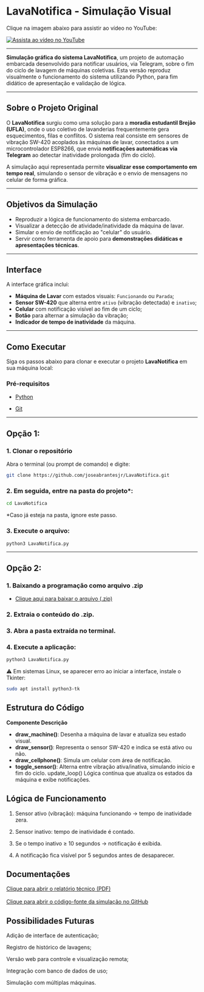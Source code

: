 # LavaNotifica - Simulação Visual 

Clique na imagem abaixo para assistir ao vídeo no YouTube:

<a href="https://youtu.be/95hWp7qxDCk" target="_blank">
  <img src="https://img.youtube.com/vi/95hWp7qxDCk/hqdefault.jpg" alt="Assista ao vídeo no YouTube" />
</a>

---

 **Simulação gráfica do sistema LavaNotifica**, um projeto de automação embarcada desenvolvido para notificar usuários, via Telegram, sobre o fim do ciclo de lavagem de máquinas coletivas. Esta versão reproduz visualmente o funcionamento do sistema utilizando Python, para fim didático de apresentação e validação de lógica.

---

## Sobre o Projeto Original

O **LavaNotifica** surgiu como uma solução para a **moradia estudantil Brejão (UFLA)**, onde o uso coletivo de lavanderias frequentemente gera esquecimentos, filas e conflitos. O sistema real consiste em sensores de vibração SW-420 acoplados às máquinas de lavar, conectados a um microcontrolador ESP8266, que envia **notificações automáticas via Telegram** ao detectar inatividade prolongada (fim do ciclo).

A simulação aqui representada permite **visualizar esse comportamento em tempo real**, simulando o sensor de vibração e o envio de mensagens no celular de forma gráfica.

---

## Objetivos da Simulação

- Reproduzir a lógica de funcionamento do sistema embarcado.
- Visualizar a detecção de atividade/inatividade da máquina de lavar.
- Simular o envio de notificação ao "celular" do usuário.
- Servir como ferramenta de apoio para **demonstrações didáticas e apresentações técnicas**.

---

## Interface

A interface gráfica inclui:

- **Máquina de Lavar** com estados visuais: `Funcionando` ou `Parada`;
- **Sensor SW-420** que alterna entre `ativo` (vibração detectada) e `inativo`;
- **Celular** com notificação visível ao fim de um ciclo;
- **Botão** para alternar a simulação da vibração;
- **Indicador de tempo de inatividade** da máquina.

---

## Como Executar

Siga os passos abaixo para clonar e executar o projeto **LavaNotifica** em sua máquina local:

### Pré-requisitos

- <a href="https://www.python.org/downloads/" target="_blank">
  Python
</a>

- <a href="https://git-scm.com/" target="_blank">
  Git
</a>

---

## Opção 1:

### 1. Clonar o repositório

Abra o terminal (ou prompt de comando) e digite:

```bash
git clone https://github.com/joseabrantesjr/LavaNotifica.git
```

### 2. Em seguida, entre na pasta do projeto*:

```bash
cd LavaNotifica
```
*Caso já esteja na pasta, ignore este passo.


### 3. Execute o arquivo:

```bash
python3 LavaNotifica.py
```
---

## Opção 2: 

### 1. Baixando a programação como arquivo .zip

- <a href="https://github.com/joseabrantesjr/LavaNotifica/archive/refs/heads/main.zip" target="_blank">
  Clique aqui para baixar o arquivo (.zip)
</a>

### 2. Extraia o conteúdo do .zip.

### 3. Abra a pasta extraída no terminal.


### 4. Execute a aplicação:

```bash
python3 LavaNotifica.py
```
⚠️ Em sistemas Linux, se aparecer erro ao iniciar a interface, instale o Tkinter:

```bash
sudo apt install python3-tk
```
## Estrutura do Código

**Componente	Descrição**

- **draw_machine()**:	Desenha a máquina de lavar e atualiza seu estado visual.
- **draw_sensor()**:	Representa o sensor SW-420 e indica se está ativo ou não.
- **draw_cellphone()**:	Simula um celular com área de notificação.
- **toggle_sensor()**:	Alterna entre vibração ativa/inativa, simulando início e fim do ciclo.
update_loop()	Lógica contínua que atualiza os estados da máquina e exibe notificações.

## Lógica de Funcionamento
1. Sensor ativo (vibração): máquina funcionando → tempo de inatividade zera.

2. Sensor inativo: tempo de inatividade é contado.

3. Se o tempo inativo ≥ 10 segundos → notificação é exibida.

4. A notificação fica visível por 5 segundos antes de desaparecer.

## Documentações

<a href="./Projeto_LavaNotifica.pdf" target="_blank">
  Clique para abrir o relatório técnico (PDF)
</a>
<br><br>
<a href="https://github.com/joseabrantesjr/LavaNotifica/blob/main/LavaNotifica.py" target="_blank">
  Clique para abrir o código-fonte da simulação no GitHub
</a>

## Possibilidades Futuras
Adição de interface de autenticação;

Registro de histórico de lavagens;

Versão web para controle e visualização remota;

Integração com banco de dados de uso;

Simulação com múltiplas máquinas.

